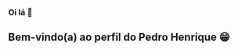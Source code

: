 ### Oi lá 👋
## Bem-vindo(a) ao perfil do Pedro Henrique 😁

<!--
**cadudevemdobro/cadudevemdobro** é um ✨ repositório _special_ ✨ porque seu 'README.md' (este arquivo) aparece em seu perfil GitHub.
 <div>
  <a href="https://github.com/Pedrinho022/Pedrinho022">
 <img altura="180em" src="https://github-readme-stats.vercel.app/api?username=Pedrinho022&show_icons=true&theme=tokyonight&include_all_commits=true&count_private=true"/>
 <img altura="180em" src="https://github-readme-stats.vercel.app/api/top-langs/?username=Pedrinho022&layout=compact&langs_count=6&theme=tokyonight"/>
</div>
<div style="display: inline_block"><br>
 <img align="center" alt="Js" altura="30" largura="40" src="https://raw.githubusercontent.com/devicons/devicon/master/icons/javascript/javascript-plain.svg">
 <img align="center" alt="HTML" altura="30" largura="40" src="https://raw.githubusercontent.com/devicons/devicon/master/icons/html5/html5-original.svg">
 <img align="center" alt="CSS" altura="30" largura="40" src="https://raw.githubusercontent.com/devicons/devicon/master/icons/css3/css3-original.svg">
</div>

 <br>

  ### Pra conteúdo sobre programação me segue a gente nas redes abaixo!

<div> 
  
  <a href="" target="_blank"><img src="https://www.instagram.com/pedro_henrique_22_/" target="_blank"></a>
  <a href="><img src="https://mail.google.com/mail/u/0/#inbox" target="_blank"></a>
  <a href="" target="_blank"><img src="https://www.linkedin.com/in/pedro-henrique-c-72a86911a/" target="_blank"></a> 

 ! [Animação cobra] (https://github.com/Pedrinho022/Pedrinho022/blob/output/github-contribution-grid-snake.svg)











### Olá eu sou o Pedro Henrique

- 🔭 Hoje trabalho com front-end
- 🌱 Estudando 

